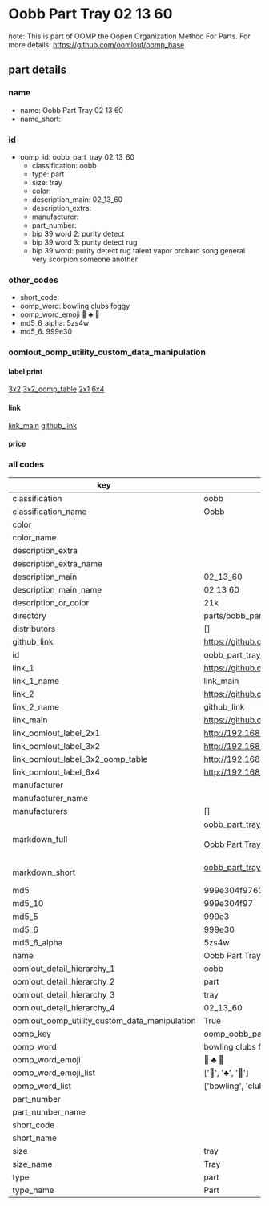 # Oobb Part Tray 02 13 60  

note: This is part of OOMP the Oopen Organization Method For Parts. For more details: https://github.com/oomlout/oomp_base

##  part details





### name
* name: Oobb Part Tray 02 13 60
* name_short: 
### id
* oomp_id: oobb_part_tray_02_13_60
  * classification: oobb
  * type: part
  * size: tray
  * color: 
  * description_main: 02_13_60
  * description_extra: 
  * manufacturer: 
  * part_number: 
  * bip 39 word 2: purity detect
  * bip 39 word 3: purity detect rug
  * bip 39 word: purity detect rug talent vapor orchard song general very scorpion someone another

### other_codes
* short_code: 
* oomp_word: bowling clubs foggy
* oomp_word_emoji :bowling: :clubs: :foggy:
* md5_6_alpha: 5zs4w
* md5_6: 999e30






### oomlout_oomp_utility_custom_data_manipulation
#### label print
[3x2](http://192.168.1.245:1112/?label=oomp%205zs4w)
[3x2_oomp_table](http://192.168.1.107:1112/?label=oomp%205zs4w)
[2x1](http://192.168.1.242:1112/?label=oomp%205zs4w)
[6x4](http://192.168.1.55:1112/?label=oomp%205zs4w)    

#### link

[link_main](https://github.com/oomlout/oomlout_oomp_current_version_messy/tree/main/parts/oobb_part_tray_02_13_60) [github_link](https://github.com/oomlout/oomlout_oomp_part_src/tree/main/parts/oobb_part_tray_02_13_60)                             

#### price







### all codes 
| key | value |  
| --- | --- |  
| classification | oobb |  
| classification_name | Oobb |  
| color |  |  
| color_name |  |  
| description_extra |  |  
| description_extra_name |  |  
| description_main | 02_13_60 |  
| description_main_name | 02 13 60 |  
| description_or_color | 21k |  
| directory | parts/oobb_part_tray_02_13_60 |  
| distributors | [] |  
| github_link | https://github.com/oomlout/oomlout_oomp_part_src/tree/main/parts/oobb_part_tray_02_13_60 |  
| id | oobb_part_tray_02_13_60 |  
| link_1 | https://github.com/oomlout/oomlout_oomp_current_version_messy/tree/main/parts/oobb_part_tray_02_13_60 |  
| link_1_name | link_main |  
| link_2 | https://github.com/oomlout/oomlout_oomp_part_src/tree/main/parts/oobb_part_tray_02_13_60 |  
| link_2_name | github_link |  
| link_main | https://github.com/oomlout/oomlout_oomp_current_version_messy/tree/main/parts/oobb_part_tray_02_13_60 |  
| link_oomlout_label_2x1 | http://192.168.1.242:1112/?label=oomp%205zs4w |  
| link_oomlout_label_3x2 | http://192.168.1.245:1112/?label=oomp%205zs4w |  
| link_oomlout_label_3x2_oomp_table | http://192.168.1.107:1112/?label=oomp%205zs4w |  
| link_oomlout_label_6x4 | http://192.168.1.55:1112/?label=oomp%205zs4w |  
| manufacturer |  |  
| manufacturer_name |  |  
| manufacturers | [] |  
| markdown_full | [oobb_part_tray_02_13_60](https://github.com/oomlout/oomlout_oomp_current_version_messy/tree/main/parts/oobb_part_tray_02_13_60)<br>[](https://github.com/oomlout/oomlout_oomp_current_version_messy/tree/main/parts/oobb_part_tray_02_13_60)<br>[Oobb Part Tray 02 13 60](https://github.com/oomlout/oomlout_oomp_current_version_messy/tree/main/parts/oobb_part_tray_02_13_60)<br><br> |  
| markdown_short | [oobb_part_tray_02_13_60](https://github.com/oomlout/oomlout_oomp_current_version_messy/tree/main/parts/oobb_part_tray_02_13_60)<br><br> |  
| md5 | 999e304f9760d9e67078bdd77a0f1d72 |  
| md5_10 | 999e304f97 |  
| md5_5 | 999e3 |  
| md5_6 | 999e30 |  
| md5_6_alpha | 5zs4w |  
| name | Oobb Part Tray 02 13 60 |  
| oomlout_detail_hierarchy_1 | oobb |  
| oomlout_detail_hierarchy_2 | part |  
| oomlout_detail_hierarchy_3 | tray |  
| oomlout_detail_hierarchy_4 | 02_13_60 |  
| oomlout_oomp_utility_custom_data_manipulation | True |  
| oomp_key | oomp_oobb_part_tray_02_13_60 |  
| oomp_word | bowling clubs foggy |  
| oomp_word_emoji | :bowling: :clubs: :foggy: |  
| oomp_word_emoji_list | [':bowling:', ':clubs:', ':foggy:'] |  
| oomp_word_list | ['bowling', 'clubs', 'foggy'] |  
| part_number |  |  
| part_number_name |  |  
| short_code |  |  
| short_name |  |  
| size | tray |  
| size_name | Tray |  
| type | part |  
| type_name | Part |  
